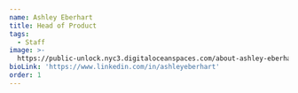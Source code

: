 ```yaml
---
name: Ashley Eberhart
title: Head of Product
tags:
  - Staff
image: >-
  https://public-unlock.nyc3.digitaloceanspaces.com/about-ashley-eberhart-headshot.png
bioLink: 'https://www.linkedin.com/in/ashleyeberhart'
order: 1
---
```


